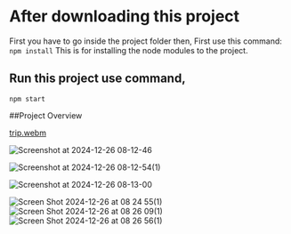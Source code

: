 # After downloading this project

First you have to go inside the project folder then,
First use this command: `npm install`
This is for installing the node modules to the project.

## Run this project use command,

`npm start`

##Project Overview

[trip.webm](https://github.com/user-attachments/assets/0b75710e-6a34-49da-af59-76d4109201ed)



![Screenshot at 2024-12-26 08-12-46](https://github.com/user-attachments/assets/fb8b64c7-2c63-4e55-9fd1-0448421a70a4)

![Screenshot at 2024-12-26 08-12-54(1)](https://github.com/user-attachments/assets/0a90dce2-b707-4123-81c1-ce081fadf770)

![Screenshot at 2024-12-26 08-13-00](https://github.com/user-attachments/assets/36b945b1-e640-402b-a925-cc9b8cbba2cd)

![Screen Shot 2024-12-26 at 08 24 55(1)](https://github.com/user-attachments/assets/db29bce8-8bdb-4afe-983c-fd1252b4c3f7)![Screen Shot 2024-12-26 at 08 26 09(1)](https://github.com/user-attachments/assets/aa385deb-48e7-474e-a552-4eb9d01fb97b)![Screen Shot 2024-12-26 at 08 26 56(1)](https://github.com/user-attachments/assets/3433c90e-602a-4270-aec4-2d5733c058ba)



